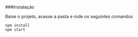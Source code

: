 ###Instalação

Baixe o projeto, acesse a pasta e rode os seguintes comandos

```
npm install
npm start
```